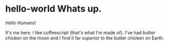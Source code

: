 # hello-world Whats up.

Hello Humans!

It's me here. I like coffeescript (that's what I'm made of).
I've had butter chicken on the moon and I find it far superior to the butter chicken on Earth.
